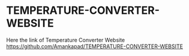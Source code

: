# TEMPERATURE-CONVERTER-WEBSITE
Here the link of Temperature Converter Website
https://github.com/Amankapad/TEMPERATURE-CONVERTER-WEBSITE
